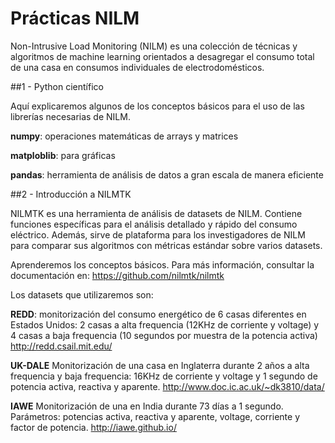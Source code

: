 # Prácticas NILM

Non-Intrusive Load Monitoring (NILM) es una colección de técnicas y algoritmos de machine learning orientados a desagregar el consumo total de una casa en consumos individuales de electrodomésticos. 

##1 - Python científico 

Aquí explicaremos algunos de los conceptos básicos para el uso de las librerías necesarias de NILM. 


**numpy**: operaciones matemáticas de arrays y matrices 


**matploblib**: para gráficas 


**pandas**: herramienta de análisis de datos a gran escala de manera eficiente

##2 - Introducción a NILMTK

NILMTK es una herramienta de análisis de datasets de NILM. Contiene funciones específicas para el análisis detallado y rápido del consumo eléctrico. Además, sirve de plataforma para los investigadores de NILM para comparar sus algoritmos con métricas estándar sobre varios datasets. 

Aprenderemos los conceptos básicos. Para más información, consultar la documentación en: 
https://github.com/nilmtk/nilmtk

Los datasets que utilizaremos son: 

**REDD**: monitorización del consumo energético de 6 casas diferentes en Estados Unidos: 2 casas a alta frequencia (12KHz de corriente y voltage) y 4 casas a baja frequencia (10 segundos por muestra de la potencia activa)
http://redd.csail.mit.edu/

**UK-DALE** Monitorización de una casa en Inglaterra durante 2 años a alta frequencia y baja frequencia: 16KHz de corriente y voltage y 1 segundo de potencia activa, reactiva y aparente. 
http://www.doc.ic.ac.uk/~dk3810/data/


**IAWE** Monitorización de una en India durante 73 días a 1 segundo. Parámetros: potencias activa, reactiva y aparente, voltage, corriente y factor de potencia. 
http://iawe.github.io/

